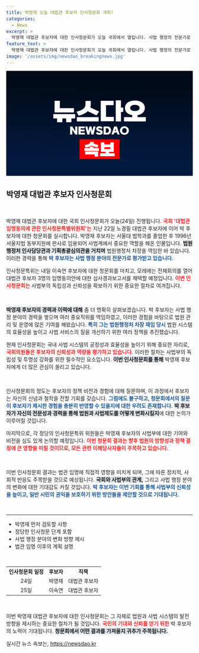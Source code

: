 ```yaml
---
title: 박영재 오늘 대법관 후보자 인사청문회 개최!
categories:
  - News
excerpt: >
  박영재 대법관 후보자에 대한 인사청문회가 오늘 국회에서 열립니다. 사법 행정의 전문가로 주목받는 박 후보자가 어떤 소중한 입장을 밝힐지, 귀추가 주목됩니다!
feature_text: >
  박영재 대법관 후보자에 대한 인사청문회가 오늘 국회에서 열립니다. 사법 행정의 전문가로 주목받는 박 후보자가 어떤 소중한 입장을 밝힐지, 귀추가 주목됩니다!
image: '/assets/img/newsdao_breakingnews.jpg'
---
```


<p><img src="/assets/img/newsdao_breakingnews.jpg" alt="ranknews 속보" /></p>

<h2 data-ke-size="size26">박영재 대법관 후보자 인사청문회</h2>

<p data-ke-size="size16">&nbsp;</p>

<p>박영재 대법관 후보자에 대한 국회 인사청문회가 오늘(24일) 진행됩니다. <b><span style="color: #ee2323;">국회 '대법관 임명동의에 관한 인사청문특별위원회'는</span></b> 지난 22일 노경필 대법관 후보자에 이어 박 후보자에 대한 청문회를 실시합니다. 박영재 후보자는 서울대 법학과를 졸업한 후 1996년 서울지법 동부지원에 판사로 임용되어 사법계에서 중요한 역할을 해온 인물입니다. <b><span style="background-color: #21538527;">법원행정처 인사담당관과 기획총괄심의관을 거치며</span></b> 법원행정처 차장을 역임한 바 있습니다. 이러한 경력을 통해 <b><span style="color: #1a5490;">박 후보자는 사법 행정 분야의 전문가로 평가받고 있습니다.</span></b></p>

<p>인사청문특위는 내일 이숙연 후보자에 대한 청문회를 마치고, 모레에는 전체회의를 열어 대법관 후보자 3명의 임명동의안에 대한 심사경과보고서를 채택할 예정입니다. <b><span style="color: #ee2323;">이번 인사청문회는</span></b> 사법부의 독립성과 신뢰성을 확보하기 위한 중요한 절차로 여겨집니다.   </p>

<p data-ke-size="size16">&nbsp;</p>

<p><b><span style="background-color: #21538527;">박영재 후보자의 경력과 이력에 대해</span></b> 좀 더 명확히 살펴보겠습니다. 박 후보자는 사법 행정 분야의 경력을 쌓으며 여러 중요직위를 역임하였고, 이러한 경험을 바탕으로 법원 관리 및 운영에 많은 기여를 해왔습니다. <b><span style="color: #1a5490;">특히 그는 법원행정처 차장 재임 당시</span></b> 법원 시스템의 효율성을 높이고 사법 서비스의 질을 개선하기 위한 여러 정책을 추진했습니다.</p>

<p>현재 인사청문회는 국내 사법 시스템의 공정성과 효율성을 높이기 위해 중요한 자리로, <b><span style="color: #ee2323;">국회의원들은 후보자의 신뢰성과 역량을 평가하고 있습니다.</span></b> 이러한 절차는 사법부의 독립성 및 투명성 강화를 위한 필수적인 요소입니다. <b><span style="background-color: #21538527;">이번 인사청문회를 통해</span></b> 박영재 후보자에게 더 많은 관심이 쏠리고 있습니다.</p>

<p data-ke-size="size16">&nbsp;</p>

<p>인사청문회의 정도는 후보자의 정책 비전과 경험에 대해 질문하며, 이 과정에서 후보자는 자신의 신념과 철학을 전할 기회를 갖습니다. <b><span style="color: #1a5490;">그럼에도 불구하고, 청문회에서의 질문이 후보자가 제시한 경험을 충분히 반영할 수 있을지에 대한 우려도 존재합니다.</span></b> <b><span style="background-color: #21538527;">박 후보자가 자신의 전문성과 경력을 통해 법원과 사법제도를 어떻게 변화시킬지</span></b>에 대한 논의가 이루어질 것입니다.</p>

<p>마지막으로, 각 정당의 인사청문특위 위원들은 박영재 후보자의 사법부에 대한 기여와 비전을 심도 있게 논의할 예정입니다. <b><span style="color: #ee2323;">이번 청문회 결과는 향후 법원의 방향성과 정책 결정에 큰 영향을 미칠 것이므로, 모든 관련 이해당사자들이 주목하고 있습니다.</span></b> </p>

<p data-ke-size="size16">&nbsp;</p>

<p>이번 인사청문회 결과는 법관 임명에 직접적 영향을 미치게 되며, 그에 따른 정치적, 사회적 반응도 주목받을 것으로 예상됩니다. <b><span style="background-color: #21538527;">국회와 사법부의 관계,</span></b> 그리고 사법 행정 분야의 변화에 대한 기대감도 커질 것입니다. <b><span style="color: #1a5490;">박 후보자는 이번 기회를 통해 사법부의 신뢰성을 높이고, 일반 시민의 권익을 보호하기 위한 방안들을 제안할 것으로 기대됩니다.</span></b></p>

<p data-ke-size="size16">&nbsp;</p>

<hr>

<ul>
  <li>박영재 먼저 검토할 사항</li>
  <li>정당한 인사청문 단계 포함</li>
  <li>사법 행정 분야의 변화 방향 제시</li>
  <li>법관 임명 이후의 계획 설명</li>
</ul>

<p data-ke-size="size16">&nbsp;</p> 

<table style="width: 100%;">
  <tr>
    <td style="text-align: center; height: 17px;"><b>인사청문회 일정</b></td>
    <td style="text-align: center; height: 17px;"><b>후보자</b></td>
    <td style="text-align: center; height: 17px;"><b>직책</b></td>
  </tr>
  <tr>
    <td style="text-align: center; height: 17px;">24일</td>
    <td style="text-align: center; height: 17px;">박영재</td>
    <td style="text-align: center; height: 17px;">대법관 후보자</td>
  </tr>
  <tr>
    <td style="text-align: center; height: 17px;">25일</td>
    <td style="text-align: center; height: 17px;">이숙연</td>
    <td style="text-align: center; height: 17px;">대법관 후보자</td>
  </tr>
</table>

<p data-ke-size="size16">&nbsp;</p> 

<p>이번 박영재 대법관 후보자에 대한 인사청문회는 그 자체로 법원과 사법 시스템의 발전 방향을 제시하는 중요한 절차가 될 것입니다. <b><span style="color: #ee2323;">국민의 기대와 신뢰를 얻기 위한</span></b> 박 후보자의 노력이 기대됩니다. <b><span style="background-color: #21538527;">청문회에서 어떤 결과를 가져올지 귀추가 주목됩니다.</span></b></p>
실시간 뉴스 속보는, <a href="https://newsdao.kr" rel="dofollow">https://newsdao.kr</a>


